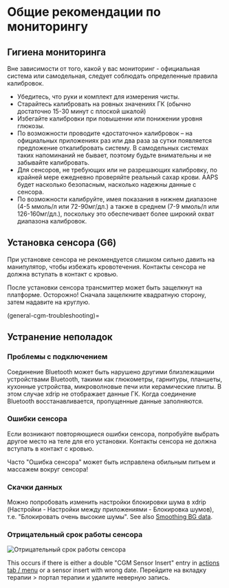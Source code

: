 # Общие рекомендации по мониторингу

## Гигиена мониторинга

Вне зависимости от того, какой у вас мониторинг - официальная система или самодельная, следует соблюдать определенные правила калибровок.

-   Убедитесь, что руки и комплект для измерения чисты.
-   Старайтесь калибровать на ровных значениях ГК (обычно достаточно 15-30 минут с плоской шкалой)
-   Избегайте калибровки при повышении или понижении уровня глюкозы.
-   По возможности проводите «достаточно» калибровок – на официальных приложениях раз или два раза за сутки появляется предложение откалибровать систему. В самодельных системах таких напоминаний не бывает, поэтому будьте внимательны и не забывайте калибровать.
-   Для сенсоров, не требующих или не разрешающих калибровку, по крайней мере ежедневно проверяйте реальный сахар крови. AAPS будет насколько безопасным, насколько надежны данные с сенсора.
-   По возможности калибруйте, имея показания в нижнем диапазоне (4-5 ммоль/л или 72-90мг/дл.) а также в среднем (7-9 ммоль/л или 126-160мг/дл.), поскольку это обеспечивает более широкий охват диапазона калибровок.

## Установка сенсора (G6)

При установке сенсора не рекомендуется слишком сильно давить на манипулятор, чтобы избежать кровотечения. Контакты сенсора не должна вступать в контакт с кровью.

После установки сенсора трансмиттер может быть защелкнут на платформе. Осторожно! Сначала защелкните квадратную сторону, затем надавите на круглую.

(general-cgm-troubleshooting)=
## Устранение неполадок

### Проблемы с подключением

Соединение Bluetooth может быть нарушено другими близлежащими устройствами Bluetooth, такими как глюкометры, гарнитуры, планшеты, кухонные устройства, микроволновые печи или керамические плиты. В этом случае xdrip не отображает данные ГК. Когда соединение Bluetooth восстанавливается, пропущенные данные заполняются.

### Ошибки сенсора

Если возникают повторяющиеся ошибки сенсора, попробуйте выбрать другое место на теле для его установки. Контакты сенсора не должна вступать в контакт с кровью.

Часто "Ошибка сенсора" может быть исправлена обильным питьем и массажем вокруг сенсора!

### Скачки данных

Можно попробовать изменить настройки блокировки шума в xdrip (Настройки - Настройки между приложениями - Блокировка шумов), т.е. "Блокировать очень высокие шумы". See also [Smoothing BG data](../CompatibleCgms/SmoothingBloodGlucoseData.md).

### Отрицательный срок работы сенсора

![Отрицательный срок работы сенсора](../images/Troubleshooting_SensorAge.png)

This occurs if there is either a double "CGM Sensor Insert" entry in [actions tab / menu](#screens-action-tab) or a sensor insert with wrong date. Перейдите на вкладку терапии > портал терапии и удалите неверную запись.

